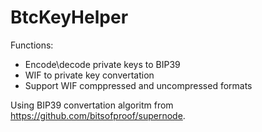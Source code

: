 # BtcKeyHelper

Functions: 
- Encode\decode private keys to BIP39 
- WIF to private key convertation 
- Support WIF comppressed and uncompressed formats 

Using BIP39 convertation algoritm from https://github.com/bitsofproof/supernode. 